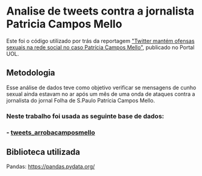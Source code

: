 # Analise de tweets contra a jornalista Patricia Campos Mello
Este foi o código utilizado por trás da reportagem ["Twitter mantém ofensas sexuais na rede social no caso Patrícia Campos Mello"](https://noticias.uol.com.br/politica/ultimas-noticias/2020/03/12/patricia-campos-mello-ataques-twitter.htm), publicado no Portal UOL.

## Metodologia

Esse análise de dados teve como objetivo verificar se mensagens de cunho sexual ainda estavam no ar após um mês de uma onda de ataques contra a jornalista do jornal Folha de S.Paulo Patrícia Campos Mello. 

### Neste trabalho foi usada as seguinte base de dados:
### - [tweets_arrobacamposmello](https://archive.org/download/tweets_arrobacamposmello) 

## Biblioteca utilizada

Pandas: https://pandas.pydata.org/
